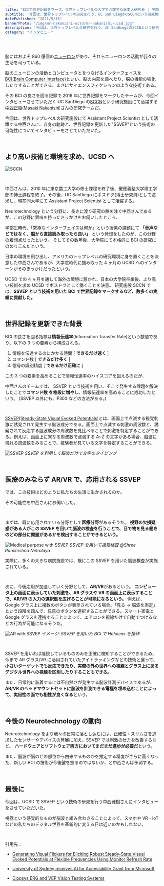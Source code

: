 ```yaml
---
title: "BCIで世界記録をマーク。世界トップレベルの大学で活躍する日本人研究者 | 中西正樹"
subtitle: '今回は、世界トップレベルの研究を行う、UC San DiegoのSCCNという研究施設にて、Assistant Project Scientistとして活躍する中西正樹さんに、自身の軌跡と、世界記録を更新した"SSVEP"という技術の可能性についてインタビューをさせていただいた。'
datePublished: "2021/5/16"
bannerPhoto: "/img/mr-nakanishi-ucsd/mr-nakanishi-ucsd.jpg"
description: '今回は、世界トップレベルの研究を行う、UC SanDiegoのSCCNという研究施設にて、Assistant Project Scientistとして活躍する中西正樹さんに、自身の軌跡と、世界記録を更新した"SSVEP"という技術の可能性についてインタビューをさせていただいた。'
category: "インタビュー"
---
```


&nbsp;

脳にはおよそ 860 億個の[ニューロン](https://ja.wikipedia.org/wiki/%E7%A5%9E%E7%B5%8C%E7%B4%B0%E8%83%9E)があり、それらニューロンの活動が我々の生活を司っている。

脳のニューロンの活動とコンピュータとをつなげるインターフェイスを[BCI(Brain Computer Interface)](https://en.wikipedia.org/wiki/Brain%E2%80%93computer_interface)といい、脳の内部を調べたり、脳の機能の強化したりすることができる、まさにサイエンスフィクションのような技術である。

その BCI の良さを図る記録で 2018 年に世界記録をマークしたチームが、今回インタビューさせていただく UC SanDiego の[SCCN](https://sccn.ucsd.edu/)という研究施設にて活躍する[中西正樹(Masaki Nakanishi)](https://sccn.ucsd.edu/~masaki/)さんの研究チームだ。

今回は、世界トップレベルの研究施設にて Assistant Project Scientist として活躍する中西さんに、自身の軌跡と、世界記録を更新した"SSVEP"という技術の可能性についてインタビューをさせていただいた。

&nbsp;

## より高い技術と環境を求め、UCSD ヘ

![SCCN](https://sccn.ucsd.edu/images/sccn.jpg)

&nbsp;

中西さんは、2010 年に東京農工大学の修士課程を終了後、慶應義塾大学理工学部の博士課程を終了。その後、UC SanDiego にポスドク(博士研究員)として渡米し、現在同大学にて Assistant Project Scientist として活躍する。

Neurotechnology という分野に、長きに渡り研究の熱を注ぐ中西さんであるが、この分野に興味を持ったきっかけをお伺いしたところ、

学部生時代、「究極なインターフェイスは何か」という授業の課題にて **「音声などではなく、脳から直接読み取ったら良い」** という発想をしたのが、この分野の着想点だったという。
そしてその数年後、大学院にて本格的に BCI の研究にのめりこんだという。

日本の環境を飛び出し、アメリカのトップレベルの研究環境に身を置くことを決意した中西さんであるが、大学院時代に掴み取った 4 ヶ月の UCSD へのインターンがそのきっかけだったという。

UCSD での 4 ヶ月を通して海外の環境に惹かれ、日本の大学院卒業後、より高い技術を求め UCSD でポスドクとして働くことを決意。
研究施設 SCCN では、**SSVEP という技術を用いた BCI で世界記録をマークするなど、数多くの実績に貢献した。**

&nbsp;

## 世界記録を更新できた背景

BCI の良さを図る指標は**情報伝達率**(Information Transfer Rate)という数値であり、以下の 3 つの要素から構成される。

1. 情報を伝達するのにかかる時間 [ **できるだけ速く** ]
2. コマンド数 [ **できるだけ多く** ]
3. 信号の識別精度 [ **できるだけ正確に** ]

この 3 つの要素を高めることで情報伝達率のハイスコアを狙えるのだが、

中西さんのチームでは、 SSVEP という技術を用い、そこで発生する課題を解決したことで**コマンド数 を格段に増やし**、情報伝達率を高めることに成功したという。
(SSVEP 以外にも、P300 などの方法がある。)

&nbsp;

[SSVEP(Steady-State Visual Evoked Potentials)](https://en.wikipedia.org/wiki/Steady_state_visually_evoked_potential)とは、画面上で点滅する視覚刺激に誘発されて発生する脳波成分である。画面上で点滅する刺激の周波数と、誘発されて反応する脳波成分の周波数を見比べることで刺激を特定することができる。例えば、画面上に異なる周波数で点滅する A~Z の文字がある場合、脳波に現れる周波数をみることで、被験者が見ている文字を特定することができる。

![SSVEP](https://sccn.ucsd.edu/~masaki/img/bci.gif)
_SSVEP を利用して脳波だけで文字のタイピング_

&nbsp;

## 医療のみならず AR/VR で、応用される SSVEP

では、この技術はどのように私たちの生活に生かされるのか。

その可能性を中西さんにお伺いした。

&nbsp;

まずは、既に応用されている分野として**医療分野**があるそうだ。
**視野の欠損疑惑がある人がこの SSVEP を用いて脳波の検査を行うことで、目で物を見る働きのどの部分に問題があるかを検出することができるという。**

![Medical purpose with SSVEP](https://diopsys.com/wp-content/uploads/2017/08/VEP-Patient-Taking-Test.jpg)
_SSVEP を用いて視覚検査 @Shree Ramkrishna Netralaya_

実際に、多くの大きな病院施設では、既にこの SSVEP を用いた脳波検査が実施されている。

&nbsp;

次に、今後応用が加速していく分野として、**AR/VR**があるという。
**コンピュータ上の画面に表示していた刺激を、AR グラスや VR の画面上に表示することで、AR/VR の入力の選択肢を広げることが可能になるという。**
例えば、Google グラス上に複数のボタンが表示されている場合、「見る → 脳波を測定」という段階を踏んで、任意のボタンを選択することができる。スマート家電と Google グラスを連携することによって、エアコンを視線だけで自動でつけるなどの行為が可能になるそうだ。

![AR with SSVEP](http://neurotechjp.com/img/mr-nakanishi-ucsd/hololens-bci.jpg)
_イメージ: SSVEP を用いた BCI で Hololens を操作_

&nbsp;

SSVEP を用いれば凝視しているもののみを正確に検知することができるため、今まで AR グラス/VR に活用されていたアイトラッキングなどの技術と違って、 **小さいターゲットでも反応できたり、実際の外の世界への視線とグラス上にあるデジタル世界への視線を区別したりすることもできる。**

また、日常的に装着するには不自然さが発生する脳波計測デバイスであるが、**AR/VR のヘッドマウントセットに脳波を計測できる電極を埋め込むことによって、実用性の面でも相性が良くなる**という。

&nbsp;

## 今後の Neurotechnology の動向

Neurotechnology をより我々の日常に落とし込むには、正確性・スリムさを追求したセンサーやデバイスの発展に加え、SSVEP では刺激の仕方を改善するなど、 **ハードウェアとソフトウェア両方においてまだまだ進歩が必要だ**という。

また、脳波が脳のどの部位から由来するものかを推定する精度がさらに高くなった、新しい BCI の技術が今後鍵を握るのではないか、と中西さんは予測する。

&nbsp;

## 最後に

今回は、UCSD で SSVEP という技術の研究を行う中西雅樹さんにインタビューをさせていただいた。

視覚という感覚的なものが脳波と組み合わさることによって、スマホや VR・IoT などの私たちのデジタル世界を革新的に変える日は近いのかもしれない。

&nbsp;

引用先：

- [Generating Visual Flickers for Eliciting Robust Steady-State Visual Evoked Potentials at Flexible Frequencies Using Monitor Refresh Rate](https://journals.plos.org/plosone/article?id=10.1371/journal.pone.0099235)

- [University of Sydney receives AI for Accessibility Grant from Microsoft](https://news.microsoft.com/en-au/features/university-of-sydney-receives-ai-for-accessibility-grant-from-microsoft/)

- [Diopsys ERG and VEP Vision Testing Systems](https://www.shreeramkrishnanetralaya.com/diopsys-erg-or-vep.html)
